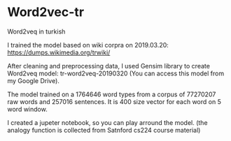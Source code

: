 # Word2vec-tr
Word2veq in turkish

I trained the model based on wiki corpra on 2019.03.20:
https://dumps.wikimedia.org/trwiki/

After cleaning and preprocessing data, I used Gensim library to create Word2veq model: tr-word2veq-20190320
(You can access this model from my Google Drive).

The model trained on a 1764646 word types from a corpus of 77270207 raw words and 257016 sentences. It is 400 size vector for each word on 5 word window.

I created a jupeter notebook, so you can play arround the model. (the analogy function is collected from Satnford cs224 course material)



